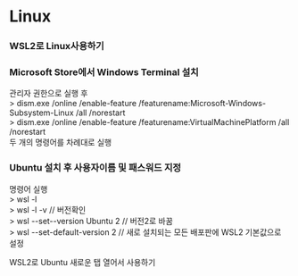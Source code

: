 # Linux

### WSL2로 Linux사용하기

### Microsoft Store에서 Windows Terminal 설치
관리자 권한으로 실행 후
<br/> > dism.exe /online /enable-feature /featurename:Microsoft-Windows-Subsystem-Linux /all /norestart
<br/> > dism.exe /online /enable-feature /featurename:VirtualMachinePlatform /all /norestart
<br/> 두 개의 명령어를 차례대로 실행

### Ubuntu 설치 후 사용자이름 및 패스워드 지정
명령어 실행 
<br/> > wsl -l 
<br/> > wsl -l -v   //    버전확인
<br/> > wsl --set--version Ubuntu 2   //    버전2로 바꿈
<br/> > wsl --set-default-version 2   //    새로 설치되는 모든 배포판에 WSL2 기본값으로 설정

WSL2로 Ubuntu 새로운 탭 열어서 사용하기
